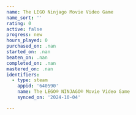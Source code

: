 ```yaml
---
name: The LEGO Ninjago Movie Video Game
name_sort: ''
rating: 0
active: false
progress: new
hours_played: 0
purchased_on: .nan
started_on: .nan
beaten_on: .nan
completed_on: .nan
mastered_on: .nan
identifiers:
  - type: steam
    appid: '640590'
    name: The LEGO® NINJAGO® Movie Video Game
    synced_on: '2024-10-04'

---
```

